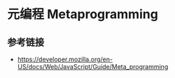 # 元编程 Metaprogramming

## 参考链接
* https://developer.mozilla.org/en-US/docs/Web/JavaScript/Guide/Meta_programming
